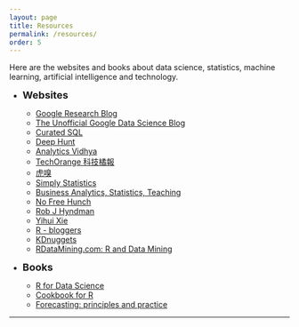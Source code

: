 ```yaml
---
layout: page
title: Resources
permalink: /resources/
order: 5
---
```

Here are the websites and books about data science, statistics, machine learning,
artificial intelligence and technology.

* **<font size="4">Websites</font>** <br />
  * [Google Research Blog](https://research.googleblog.com)
  * [The Unofficial Google Data Science Blog](http://www.unofficialgoogledatascience.com)
  * [Curated SQL](http://curatedsql.com)
  * [Deep Hunt](https://deephunt.in)
  * [Analytics Vidhya](https://www.analyticsvidhya.com)
  * [TechOrange 科技橘報](https://buzzorange.com/techorange/)
  * [虎嗅](https://www.huxiu.com/channel/105.html)
  * [Simply Statistics](https://simplystatistics.org/)
  * [Business Analytics, Statistics, Teaching](http://www.bzst.com)
  * [No Free Hunch](http://blog.kaggle.com)
  * [Rob J Hyndman](https://robjhyndman.com/)
  * [Yihui Xie](https://yihui.name)
  * [R - bloggers](https://www.r-bloggers.com)
  * [KDnuggets](http://www.kdnuggets.com)
  * [RDataMining.com: R and Data Mining](http://www.rdatamining.com)

* **<font size="4">Books</font>** <br />
  * [R for Data Science](http://r4ds.had.co.nz/)
  * [Cookbook for R](http://www.cookbook-r.com)
  * [Forecasting: principles and practice](https://www.otexts.org/fpp)

***
